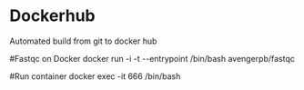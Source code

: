 # Dockerhub
Automated build from git to docker hub

#Fastqc on Docker
docker run -i -t --entrypoint /bin/bash avengerpb/fastqc

#Run container
docker exec -it 666 /bin/bash 

